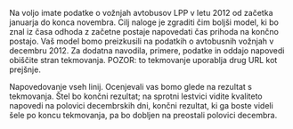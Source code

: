 Na voljo imate podatke o vožnjah avtobusov LPP v letu 2012 od začetka januarja do konca novembra. Cilj naloge je zgraditi čim boljši model, ki bo znal iz časa odhoda z začetne postaje napovedati čas prihoda na končno postajo. Vaš model bomo preizkusili na podatkih o avtobusnih vožnjah v decembru 2012. Za dodatna navodila, primere, podatke in oddajo napovedi obiščite stran tekmovanja. POZOR: to tekmovanje uporablja drug URL kot prejšnje.

Napovedovanje vseh linij. Ocenjevali vas bomo glede na rezultat s tekmovanja. Štel bo končni rezultat; na sprotni lestvici vidite kvaliteto napovedi na polovici decembrskih dni, končni rezultat, ki ga boste videli šele po koncu tekmovanja, pa bo dobljen na preostali polovici decembra.